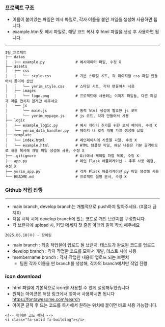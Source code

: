 ### 프로젝트 구조
- 이름이 붙어있는 파일은 예시 파일로, 각자 이름을 붙인 파일을 생성해 사용하면 됩니다.
- example.html도 예시 파일로, 해당 코드 복사 후 html 파일을 생성 후 사용하면 됩니다.
---
```
3팀_프로젝트
├── datas
│   ├── example.py              # 예시데이터 파일, 수정 X
├── assets
│   ├── css
│   │   └── style.css           # 기본 스타일 시트, 각 페이지별 css 파일 만들어서 폴더에 삽입
│   │   └── yerim_style.css     # 스타일 시트, 각자 만들어서 사용
│   ├── images
│   │   └── logo.png            # 프로젝트에 사용하는 이미지 파일들, 다른 파일과 이름 겹치지 않게만 해주세요
│   └── js
│       └── main.js             # 동적 html 생성에 필요한 js 코드
│       └── yerim_mypage.js     # js 코드, 각자 만들어서 사용
├── logic
│   └── example_logic.py        # 예시 데이터 추가를 위한 로직 페이지, 수정 X
│   └── yerim_data_handler.py   # 페이지 내 로직 개별 파일 생성해 삽입
├── template
│   └── index.html              # 메인페이지에 사용될 파일, 수정 X
│   └── example.html            # HTML 템플릿 파일, 해당 내용은 기본 골격이므로 내용 복사해 개별 파일 생성해 사용, 수정 X
├── .gitignore                  # Git에서 제외할 파일 목록, 수정 X
├── app.py                      # 메인 Flask 애플리케이션 - 추후 사용 예정, 수정 X
├── yerim_app.py                # 각자 Flask 애플리케이션 py 파일 생성해 사용
└── README.md                   # 프로젝트 설명 문서, 수정 X
```

### Github 작업 진행
---
- main branch, develop branch는 개별적으로 push하지 말아주세요. (X절대 금지X)
- 처음 시작 시에 develop branch에 있는 코드로 개인 브랜치를 구성합니다.
- 각 브랜치에 upload 시, 커밋 메세지 첫 줄은 아래와 같이 작성 해주세요
```
2025.06.18(수) - 장예림
```
- main branch : 최종 작업물이 업로드 될 브랜치, 테스트가 완료된 코드를 업로드
- develop branch : 각자 작업한 코드를 모아서 개발, 테스트 시에 사용
- membername branch : 각자 작업한 내용이 업로드 되는 브랜치
    -  팀원 각자 이름을 딴 branch를 생성해, 각자의 branch에서만 작업 진행

### icon download
- html 파일에 기본적으로 icon을 사용할 수 있게 설정해두었습니다
- 원하는 아이콘은 해당 링크에서 찾아서 사용하시면 됩니다 https://fontawesome.com/search
- 아이콘 클릭 후 뜨는 코드를 복사해서 원하는 위치에 붙이면 바로 사용 가능합니다.
```
<!-- 아이콘 코드 예시 -->
<i class="fa-solid fa-building"></i>
```